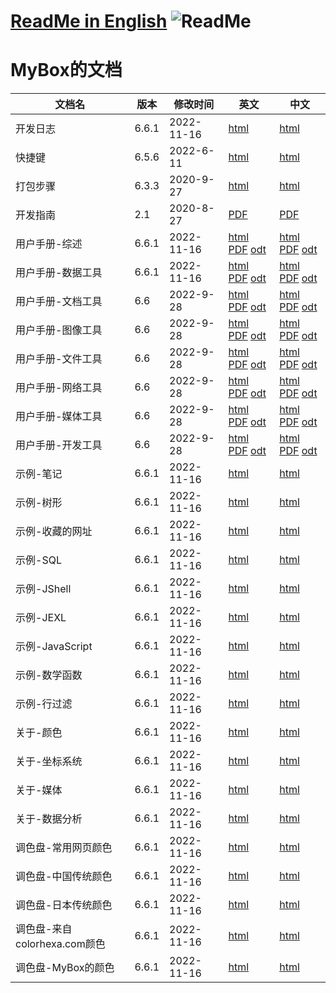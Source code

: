 # [ReadMe in English](https://github.com/Mararsh/MyBoxDoc/tree/master/en)   ![ReadMe](https://mararsh.github.io/MyBox/iconGo.png)   

# MyBox的文档

|      文档名       | 版本    | 修改时间   |                                                                                                                                            英文                                                                                                                                               |                                                                                                                                            中文                                                                                                                                               |
|-------------------|---------|------------|-----------------------------------------------------------------------------------------------------------------------------------------------------------------------------------------------------------------------------------------------------------------------------------------------|-----------------------------------------------------------------------------------------------------------------------------------------------------------------------------------------------------------------------------------------------------------------------------------------------|
| 开发日志          | 6.6.1   | 2022-11-16 | [html](https://mararsh.github.io/MyBox/mybox_devLogs_en.html)                                                                                                                                                                                                                                 | [html](https://mararsh.github.io/MyBox/mybox_devLogs.html)                                                                                                                                                                                                                                    |
| 快捷键            | 6.5.6   | 2022-6-11  | [html](https://mararsh.github.io/MyBox/mybox_shortcuts_en.html)                                                                                                                                                                                                                               | [html](https://mararsh.github.io/MyBox/mybox_shortcuts.html)                                                                                                                                                                                                                                  |
| 打包步骤          | 6.3.3   | 2020-9-27  | [html](https://mararsh.github.io/MyBox/pack_steps_en.html)                                                                                                                                                                                                                                    | [html](https://mararsh.github.io/MyBox/pack_steps.html)                                                                                                                                                                                                                                       |
| 开发指南          | 2.1     | 2020-8-27  | [PDF](https://sourceforge.net/projects/mara-mybox/files/documents/user_guide_6.6.1/MyBox-DevGuide-2.1-en.pdf)                                                                                                                                                                                 | [PDF](https://sourceforge.net/projects/mara-mybox/files/documents/user_guide_6.6.1/MyBox-DevGuide-2.1-zh.pdf)                                                                                                                                                                                                                 |
| 用户手册-综述     | 6.6.1   | 2022-11-16 | [html](https://mararsh.github.io/MyBoxDoc/en/MyBox-6.6.1-Overview-en/MyBox-6.6.1-Overview-en.html) [PDF](https://sourceforge.net/projects/mara-mybox/files/documents/user_guide_6.6.1/MyBox-6.6.1-Overview-en.pdf) [odt](https://sourceforge.net/projects/mara-mybox/files/documents/user_guide_6.6.1/MyBox-6.6.1-Overview-en.odt)                     | [html](https://mararsh.github.io/MyBoxDoc/zh/MyBox-6.6.1-Overview-zh/MyBox-6.6.1-Overview-zh.html) [PDF](https://sourceforge.net/projects/mara-mybox/files/documents/user_guide_6.6.1/MyBox-6.6.1-Overview-zh.pdf) [odt](https://sourceforge.net/projects/mara-mybox/files/documents/user_guide_6.6.1/MyBox-6.6.1-Overview-zh.odt)                     |
| 用户手册-数据工具 | 6.6.1   | 2022-11-16 | [html](https://mararsh.github.io/MyBoxDoc/en/MyBox-6.6.1-DataTools-en/MyBox-6.6.1-DataTools-en.html) [PDF](https://sourceforge.net/projects/mara-mybox/files/documents/user_guide_6.6.1/MyBox-6.6.1-DataTools-en.pdf) [odt](https://sourceforge.net/projects/mara-mybox/files/documents/user_guide_6.6.1/MyBox-6.6.1-DataTools-en.odt)                 | [html](https://mararsh.github.io/MyBoxDoc/zh/MyBox-6.6.1-DataTools-zh/MyBox-6.6.1-DataTools-zh.html) [PDF](https://sourceforge.net/projects/mara-mybox/files/documents/user_guide_6.6.1/MyBox-6.6.1-DataTools-zh.pdf) [odt](https://sourceforge.net/projects/mara-mybox/files/documents/user_guide_6.6.1/MyBox-6.6.1-DataTools-zh.odt)                 |
| 用户手册-文档工具 | 6.6     | 2022-9-28  | [html](https://mararsh.github.io/MyBoxDoc/en/MyBox-6.6-DocumentTools-en/MyBox-6.6-DocumentTools-en.html) [PDF](https://sourceforge.net/projects/mara-mybox/files/documents/user_guide_6.6/MyBox-6.6-DocumentTools-en.pdf) [odt](https://sourceforge.net/projects/mara-mybox/files/documents/user_guide_6.6/MyBox-6.6-DocumentTools-en.odt) | [html](https://mararsh.github.io/MyBoxDoc/zh/MyBox-6.6-DocumentTools-zh/MyBox-6.6-DocumentTools-zh.html) [PDF](https://sourceforge.net/projects/mara-mybox/files/documents/user_guide_6.6/MyBox-6.6-DocumentTools-zh.pdf) [odt](https://sourceforge.net/projects/mara-mybox/files/documents/user_guide_6.6/MyBox-6.6-DocumentTools-zh.odt) |
| 用户手册-图像工具 | 6.6     | 2022-9-28  | [html](https://mararsh.github.io/MyBoxDoc/en/MyBox-6.6-ImageTools-en/MyBox-6.6-ImageTools-en.html) [PDF](https://sourceforge.net/projects/mara-mybox/files/documents/user_guide_6.6/MyBox-6.6-ImageTools-en.pdf) [odt](https://sourceforge.net/projects/mara-mybox/files/documents/user_guide_6.6/MyBox-6.6-ImageTools-en.odt)             | [html](https://mararsh.github.io/MyBoxDoc/zh/MyBox-6.6-ImageTools-zh/MyBox-6.6-ImageTools-zh.html) [PDF](https://sourceforge.net/projects/mara-mybox/files/documents/user_guide_6.6/MyBox-6.6-ImageTools-zh.pdf) [odt](https://sourceforge.net/projects/mara-mybox/files/documents/user_guide_6.6/MyBox-6.6-ImageTools-zh.odt)             |
| 用户手册-文件工具 | 6.6     | 2022-9-28  | [html](https://mararsh.github.io/MyBoxDoc/en/MyBox-6.6-FileTools-en/MyBox-6.6-FileTools-en.html) [PDF](https://sourceforge.net/projects/mara-mybox/files/documents/user_guide_6.6/MyBox-6.6-FileTools-en.pdf) [odt](https://sourceforge.net/projects/mara-mybox/files/documents/user_guide_6.6/MyBox-6.6-FileTools-en.odt)                 | [html](https://mararsh.github.io/MyBoxDoc/zh/MyBox-6.6-FileTools-zh/MyBox-6.6-FileTools-zh.html) [PDF](https://sourceforge.net/projects/mara-mybox/files/documents/user_guide_6.6/MyBox-6.6-FileTools-zh.pdf) [odt](https://sourceforge.net/projects/mara-mybox/files/documents/user_guide_6.6/MyBox-6.6-FileTools-zh.odt)                 |
| 用户手册-网络工具 | 6.6     | 2022-9-28  | [html](https://mararsh.github.io/MyBoxDoc/en/MyBox-6.6-NetworkTools-en/MyBox-6.6-NetworkTools-en.html) [PDF](https://sourceforge.net/projects/mara-mybox/files/documents/user_guide_6.6/MyBox-6.6-NetworkTools-en.pdf) [odt](https://sourceforge.net/projects/mara-mybox/files/documents/user_guide_6.6/MyBox-6.6-NetworkTools-en.odt)     | [html](https://mararsh.github.io/MyBoxDoc/zh/MyBox-6.6-NetworkTools-zh/MyBox-6.6-NetworkTools-zh.html) [PDF](https://sourceforge.net/projects/mara-mybox/files/documents/user_guide_6.6/MyBox-6.6-NetworkTools-zh.pdf) [odt](https://sourceforge.net/projects/mara-mybox/files/documents/user_guide_6.6/MyBox-6.6-NetworkTools-zh.odt)     |
| 用户手册-媒体工具 | 6.6     | 2022-9-28  | [html](https://mararsh.github.io/MyBoxDoc/en/MyBox-6.6-MediaTools-en/MyBox-6.6-MediaTools-en.html) [PDF](https://sourceforge.net/projects/mara-mybox/files/documents/user_guide_6.6/MyBox-6.6-MediaTools-en.pdf) [odt](https://sourceforge.net/projects/mara-mybox/files/documents/user_guide_6.6/MyBox-6.6-MediaTools-en.odt)             | [html](https://mararsh.github.io/MyBoxDoc/zh/MyBox-6.6-MediaTools-zh/MyBox-6.6-MediaTools-zh.html) [PDF](https://sourceforge.net/projects/mara-mybox/files/documents/user_guide_6.6/MyBox-6.6-MediaTools-zh.pdf) [odt](https://sourceforge.net/projects/mara-mybox/files/documents/user_guide_6.6/MyBox-6.6-MediaTools-zh.odt)             |
| 用户手册-开发工具 | 6.6     | 2022-9-28  | [html](https://mararsh.github.io/MyBoxDoc/en/MyBox-6.6-DevTools-en/MyBox-6.6-DevTools-en.html) [PDF](https://sourceforge.net/projects/mara-mybox/files/documents/user_guide_6.6/MyBox-6.6-DevTools-en.pdf) [odt](https://sourceforge.net/projects/mara-mybox/files/documents/user_guide_6.6/MyBox-6.6-DevTools-en.odt)                     | [html](https://mararsh.github.io/MyBoxDoc/zh/MyBox-6.6-DevTools-zh/MyBox-6.6-DevTools-zh.html) [PDF](https://sourceforge.net/projects/mara-mybox/files/documents/user_guide_6.6/MyBox-6.6-DevTools-zh.pdf) [odt](https://sourceforge.net/projects/mara-mybox/files/documents/user_guide_6.6/MyBox-6.6-DevTools-zh.odt)                     |
| 示例-笔记         | 6.6.1   | 2022-11-16 | [html](https://mararsh.github.io/MyBox/mybox_examples_notes_en.html)                                                                                                                                                                                                                          | [html](https://mararsh.github.io/MyBox/mybox_examples_notes.html)                                                                                                                                                                                                                                    |
| 示例-树形         | 6.6.1   | 2022-11-16 | [html](https://mararsh.github.io/MyBox/mybox_examples_tree_en.html)                                                                                                                                                                                                                           | [html](https://mararsh.github.io/MyBox/mybox_examples_tree.html)                                                                                                                                                                                                                                    |
| 示例-收藏的网址   | 6.6.1   | 2022-11-16 | [html](https://mararsh.github.io/MyBox/mybox_examples_web_favorite_en.html)                                                                                                                                                                                                                   | [html](https://mararsh.github.io/MyBox/mybox_examples_web_favorite.html)                                                                                                                                                                                                                                    |
| 示例-SQL          | 6.6.1   | 2022-11-16 | [html](https://mararsh.github.io/MyBox/mybox_examples_sql_en.html)                                                                                                                                                                                                                            | [html](https://mararsh.github.io/MyBox/mybox_examples_sql.html)                                                                                                                                                                                                                                    |
| 示例-JShell       | 6.6.1   | 2022-11-16 | [html](https://mararsh.github.io/MyBox/mybox_examples_jshell_en.html)                                                                                                                                                                                                                         | [html](https://mararsh.github.io/MyBox/mybox_examples_jshell.html)                                                                                                                                                                                                                                    |
| 示例-JEXL         | 6.6.1   | 2022-11-16 | [html](https://mararsh.github.io/MyBox/mybox_examples_jexl_en.html)                                                                                                                                                                                                                           | [html](https://mararsh.github.io/MyBox/mybox_examples_jexl.html)                                                                                                                                                                                                                                    |
| 示例-JavaScript   | 6.6.1   | 2022-11-16 | [html](https://mararsh.github.io/MyBox/mybox_examples_javascript_en.html)                                                                                                                                                                                                                     | [html](https://mararsh.github.io/MyBox/mybox_examples_javascript.html)                                                                                                                                                                                                                                    |
| 示例-数学函数     | 6.6.1   | 2022-11-16 | [html](https://mararsh.github.io/MyBox/mybox_examples_math_funtion_en.html)                                                                                                                                                                                                                   | [html](https://mararsh.github.io/MyBox/mybox_examples_math_funtion.html)                                                                                                                                                                                                                                    |
| 示例-行过滤       | 6.6.1   | 2022-11-16 | [html](https://mararsh.github.io/MyBox/mybox_examples_row_filter_en.html)                                                                                                                                                                                                                     | [html](https://mararsh.github.io/MyBox/mybox_examples_row_filter.html)                                                                                                                                                                                                                                    |
| 关于-颜色         | 6.6.1   | 2022-11-16 | [html](https://mararsh.github.io/MyBox/mybox_about_color_en.html)                                                                                                                                                                                                                             | [html](https://mararsh.github.io/MyBox/mybox_about_color.html)                                                                                                                                                                                                                                    |
| 关于-坐标系统     | 6.6.1   | 2022-11-16 | [html](https://mararsh.github.io/MyBox/mybox_about_coordinate_system_en.html)                                                                                                                                                                                                                 | [html](https://mararsh.github.io/MyBox/mybox_about_coordinate_system.html)                                                                                                                                                                                                                                    |
| 关于-媒体         | 6.6.1   | 2022-11-16 | [html](https://mararsh.github.io/MyBox/mybox_about_media_en.html)                                                                                                                                                                                                                             | [html](https://mararsh.github.io/MyBox/mybox_about_media.html)                                                                                                                                                                                                                                    |
| 关于-数据分析     | 6.6.1   | 2022-11-16 | [html](https://mararsh.github.io/MyBox/mybox_about_data_analysis_en.html)                                                                                                                                                                                                                     | [html](https://mararsh.github.io/MyBox/mybox_about_data_analysis.html)                                                                                                                                                                                                                                    |
| 调色盘-常用网页颜色           | 6.6.1   | 2022-11-16 | [html](https://mararsh.github.io/MyBox/mybox_palette_web_en.html)                                                                                                                                                                                                                 | [html](https://mararsh.github.io/MyBox/mybox_palette_web.html)                                                                                                                                                                                                                                    |
| 调色盘-中国传统颜色           | 6.6.1   | 2022-11-16 | [html](https://mararsh.github.io/MyBox/mybox_palette_chinese_en.html)                                                                                                                                                                                                             | [html](https://mararsh.github.io/MyBox/mybox_palette_chinese.html)                                                                                                                                                                                                                                    |
| 调色盘-日本传统颜色           | 6.6.1   | 2022-11-16 | [html](https://mararsh.github.io/MyBox/mybox_palette_japanese_en.html)                                                                                                                                                                                                            | [html](https://mararsh.github.io/MyBox/mybox_palette_japanese.html)                                                                                                                                                                                                                                    |
| 调色盘-来自colorhexa.com颜色  | 6.6.1   | 2022-11-16 | [html](https://mararsh.github.io/MyBox/mybox_palette_colorhexa_en.html)                                                                                                                                                                                                           | [html](https://mararsh.github.io/MyBox/mybox_palette_colorhexa.html)                                                                                                                                                                                                                                    |
| 调色盘-MyBox的颜色            | 6.6.1   | 2022-11-16 | [html](https://mararsh.github.io/MyBox/mybox_palette_mybox_en.html)                                                                                                                                                                                                               | [html](https://mararsh.github.io/MyBox/mybox_palette_mybox.html)                                                                                                                                                                                                                                    |


